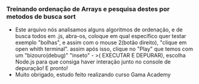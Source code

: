### Treinando ordenação de Arrays e pesquisa destes por metodos de busca sort

- Este arquivo nós analisamos alguns algoritmos de ordenação, e de busca todos em .js, abra-os, coloque em qual específico quer testar exemplo "bolhas", e assim com o mouse 2(botão direito), "clique em open whith terminal". assim após isso, clique no "Play" que temos com um "bizouro(debug)"  "inseto" - >( EXECUTAR E DEPURAR), escolha Node.js para que consiga haver interação junto no console de depuração! E pronto! 
- Muito obrigado, estudo feito realizando curso Gama Academy
